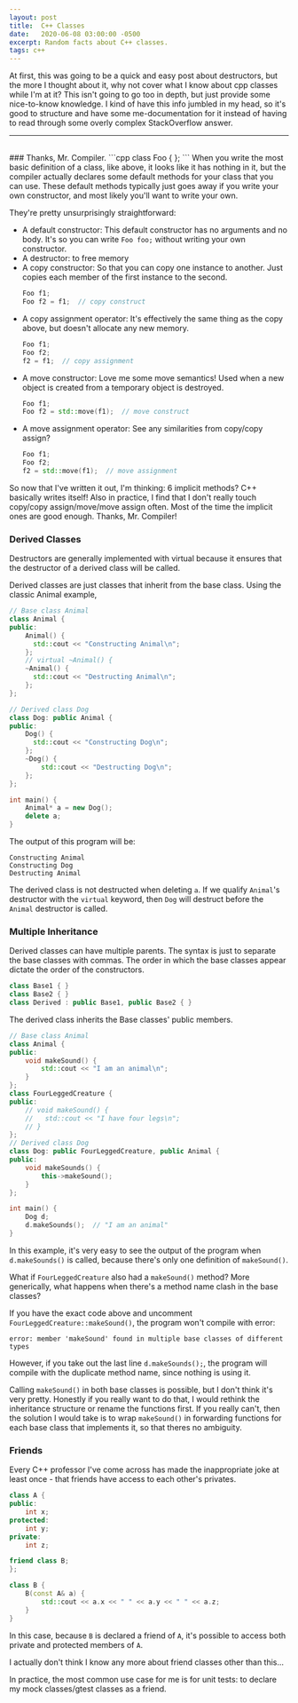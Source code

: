 ```yaml
---
layout: post
title:  C++ Classes
date:   2020-06-08 03:00:00 -0500
excerpt: Random facts about C++ classes.
tags: c++
---
```


At first, this was going to be a quick and easy post about destructors, but the more I thought about it, why not cover what I know about cpp classes while I'm at it? This isn't going to go too in depth, but just provide some nice-to-know knowledge. I kind of have this info jumbled in my head, so it's good to structure and have some me-documentation for it instead of having to read through some overly complex StackOverflow answer.
<hr /> <br />
### Thanks, Mr. Compiler.
```cpp
class Foo { };
```
When you write the most basic definition of a class, like above, it looks like it has nothing in it, but the compiler actually declares some default methods for your class that you can use. These default methods typically just goes away if you write your own constructor, and most likely you'll want to write your own.

They're pretty unsurprisingly straightforward:
 - A default constructor: This default constructor has no arguments and no body.
    It's so you can write `Foo foo;` without writing your own constructor.
 - A destructor: to free memory
 - A copy constructor: So that you can copy one instance to another. Just copies each member of the first instance to the second.
    ```cpp
    Foo f1;
    Foo f2 = f1;  // copy construct
    ```
 - A copy assignment operator: It's effectively the same thing as the copy above, but doesn't allocate any new memory.
    ```cpp
    Foo f1;
    Foo f2;
    f2 = f1;  // copy assignment
    ```
 - A move constructor: Love me some move semantics! Used when a new object is created from a temporary object is destroyed.
    ```cpp
    Foo f1;
    Foo f2 = std::move(f1);  // move construct
    ```
 - A move assignment operator: See any similarities from copy/copy assign?
    ```cpp
    Foo f1;
    Foo f2;
    f2 = std::move(f1);  // move assignment
    ```

So now that I've written it out, I'm thinking: 6 implicit methods? C++ basically writes itself!
Also in practice, I find that I don't really touch copy/copy assign/move/move assign often. Most of the time the implicit ones are good enough. Thanks, Mr. Compiler!

### Derived Classes
Destructors are generally implemented with virtual because it ensures that the destructor of a derived class will be called.

Derived classes are just classes that inherit from the base class. Using the classic Animal example,
```cpp
// Base class Animal
class Animal {
public:
    Animal() {
      std::cout << "Constructing Animal\n";
    };
    // virtual ~Animal() {
    ~Animal() {
      std::cout << "Destructing Animal\n";
    };
};

// Derived class Dog
class Dog: public Animal {
public:
    Dog() {
      std::cout << "Constructing Dog\n";
    };
    ~Dog() {
        std::cout << "Destructing Dog\n";
    };
};

int main() {
    Animal* a = new Dog();
    delete a;
}
```
The output of this program will be:
```
Constructing Animal
Constructing Dog
Destructing Animal
```
The derived class is not destructed when deleting `a`.
If we qualify `Animal`'s destructor with the `virtual` keyword, then `Dog` will destruct before the `Animal` destructor is called.


### Multiple Inheritance
Derived classes can have multiple parents. The syntax is just to separate the base classes with commas.
The order in which the base classes appear dictate the order of the constructors.
```cpp
class Base1 { }
class Base2 { }
class Derived : public Base1, public Base2 { }
```

The derived class inherits the Base classes' public members.
```cpp
// Base class Animal
class Animal {
public:
    void makeSound() {
        std::cout << "I am an animal\n";
    }
};
class FourLeggedCreature {
public:
    // void makeSound() {
    //   std::cout << "I have four legs\n";
    // }
};
// Derived class Dog
class Dog: public FourLeggedCreature, public Animal {
public:
    void makeSounds() {
        this->makeSound();
    }
};

int main() {
    Dog d;
    d.makeSounds();  // "I am an animal"
}
```
In this example, it's very easy to see the output of the program when `d.makeSounds()` is called, because there's only one definition of `makeSound()`.

What if `FourLeggedCreature` also had a `makeSound()` method? More generically, what happens when there's a method name clash in the base classes?

If you have the exact code above and uncomment `FourLeggedCreature::makeSound()`, the program won't compile with error:
```
error: member 'makeSound' found in multiple base classes of different types
```

However, if you take out the last line `d.makeSounds();`, the program will compile with the duplicate method name, since nothing is using it.

Calling `makeSound()` in both base classes is possible, but I don't think it's very pretty. Honestly if you really want to do that, I would rethink the inheritance structure or rename the functions first. If you really can't, then the solution I would take is to wrap `makeSound()` in forwarding functions for each base class that implements it, so that theres no ambiguity.

### Friends
Every C++ professor I've come across has made the inappropriate joke at least once - that friends have access to each other's privates.

```cpp
class A {
public:
    int x;
protected:
    int y;
private:
    int z;

friend class B;
};

class B {
    B(const A& a) {
        std::cout << a.x << " " << a.y << " " << a.z;
    }
}
```
In this case, because `B` is declared a friend of `A`, it's possible to access both private and protected members of `A`.

I actually don't think I know any more about friend classes other than this...

In practice, the most common use case for me is for unit tests: to declare my mock classes/gtest classes as a friend.